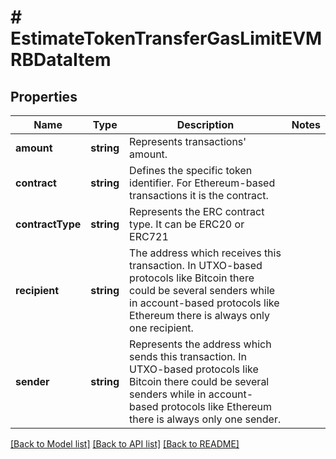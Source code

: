 # # EstimateTokenTransferGasLimitEVMRBDataItem

## Properties

Name | Type | Description | Notes
------------ | ------------- | ------------- | -------------
**amount** | **string** | Represents transactions&#39; amount. |
**contract** | **string** | Defines the specific token identifier.  For Ethereum-based transactions it is the contract. |
**contractType** | **string** | Represents the ERC contract type. It can be ERC20 or ERC721 |
**recipient** | **string** | The address which receives this transaction. In UTXO-based protocols like Bitcoin there could be several senders while in account-based protocols like Ethereum there is always only one recipient. |
**sender** | **string** | Represents the address which sends this transaction. In UTXO-based protocols like Bitcoin there could be several senders while in account-based protocols like Ethereum there is always only one sender. |

[[Back to Model list]](../../README.md#models) [[Back to API list]](../../README.md#endpoints) [[Back to README]](../../README.md)
